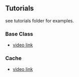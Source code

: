 
## Tutorials

see tutorials folder for examples.

### Base Class

- [video link](https://drive.google.com/open?id=10Fdn1o7OOKs38G0Dn8117cPDzR5iV0m_)


### Cache

- [video link](https://drive.google.com/open?id=17psosz8ZArs2JwvCIoYA_r06122SpOE-)



